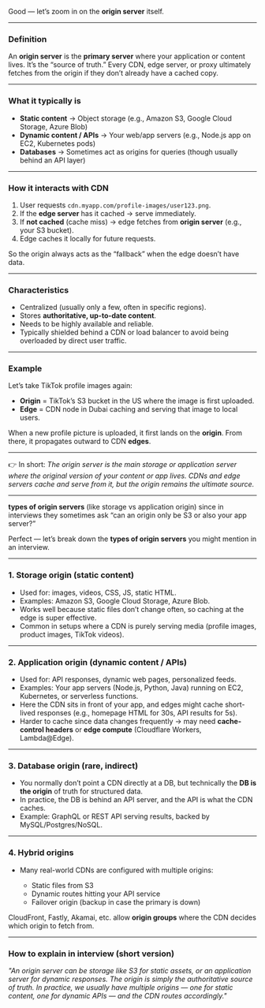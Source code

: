 Good — let’s zoom in on the **origin server** itself.

---

### Definition

An **origin server** is the **primary server** where your application or content lives. It’s the “source of truth.” Every CDN, edge server, or proxy ultimately fetches from the origin if they don’t already have a cached copy.

---

### What it typically is

* **Static content** → Object storage (e.g., Amazon S3, Google Cloud Storage, Azure Blob)
* **Dynamic content / APIs** → Your web/app servers (e.g., Node.js app on EC2, Kubernetes pods)
* **Databases** → Sometimes act as origins for queries (though usually behind an API layer)

---

### How it interacts with CDN

1. User requests `cdn.myapp.com/profile-images/user123.png`.
2. If the **edge server** has it cached → serve immediately.
3. If **not cached** (cache miss) → edge fetches from **origin server** (e.g., your S3 bucket).
4. Edge caches it locally for future requests.

So the origin always acts as the “fallback” when the edge doesn’t have data.

---

### Characteristics

* Centralized (usually only a few, often in specific regions).
* Stores **authoritative, up-to-date content**.
* Needs to be highly available and reliable.
* Typically shielded behind a CDN or load balancer to avoid being overloaded by direct user traffic.

---

### Example

Let’s take TikTok profile images again:

* **Origin** = TikTok’s S3 bucket in the US where the image is first uploaded.
* **Edge** = CDN node in Dubai caching and serving that image to local users.

When a new profile picture is uploaded, it first lands on the **origin**. From there, it propagates outward to CDN **edges**.

---

👉 In short:
*The origin server is the main storage or application server where the original version of your content or app lives. CDNs and edge servers cache and serve from it, but the origin remains the ultimate source.*

---

**types of origin servers** (like storage vs application origin) since in interviews they sometimes ask “can an origin only be S3 or also your app server?”

Perfect — let’s break down the **types of origin servers** you might mention in an interview.

---

### 1. Storage origin (static content)

* Used for: images, videos, CSS, JS, static HTML.
* Examples: Amazon S3, Google Cloud Storage, Azure Blob.
* Works well because static files don’t change often, so caching at the edge is super effective.
* Common in setups where a CDN is purely serving media (profile images, product images, TikTok videos).

---

### 2. Application origin (dynamic content / APIs)

* Used for: API responses, dynamic web pages, personalized feeds.
* Examples: Your app servers (Node.js, Python, Java) running on EC2, Kubernetes, or serverless functions.
* Here the CDN sits in front of your app, and edges might cache short-lived responses (e.g., homepage HTML for 30s, API results for 5s).
* Harder to cache since data changes frequently → may need **cache-control headers** or **edge compute** (Cloudflare Workers, Lambda\@Edge).

---

### 3. Database origin (rare, indirect)

* You normally don’t point a CDN directly at a DB, but technically the **DB is the origin** of truth for structured data.
* In practice, the DB is behind an API server, and the API is what the CDN caches.
* Example: GraphQL or REST API serving results, backed by MySQL/Postgres/NoSQL.

---

### 4. Hybrid origins

* Many real-world CDNs are configured with multiple origins:

  * Static files from S3
  * Dynamic routes hitting your API service
  * Failover origin (backup in case the primary is down)

CloudFront, Fastly, Akamai, etc. allow **origin groups** where the CDN decides which origin to fetch from.

---

### How to explain in interview (short version)

*"An origin server can be storage like S3 for static assets, or an application server for dynamic responses. The origin is simply the authoritative source of truth. In practice, we usually have multiple origins — one for static content, one for dynamic APIs — and the CDN routes accordingly."*

